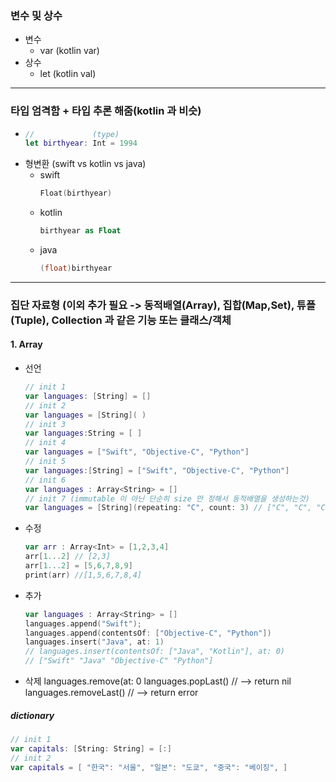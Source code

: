 ### 변수 및 상수
* 변수
  * var (kotlin var)
* 상수
  * let (kotlin val)
---
### 타입 엄격함 + 타입 추론 해줌(kotlin 과 비슷)
* ```swift
  //             (type)
  let birthyear: Int = 1994
* 형변환 (swift vs kotlin vs java)
  * swift
    ```swift
    Float(birthyear) 
  * kotlin
    ```kotlin
    birthyear as Float
  * java
    ```java
    (float)birthyear
---
### 집단 자료형  (이외 추가 필요 -> 동적배열(Array), 집합(Map,Set), 튜플(Tuple), Collection 과 같은 기능 또는 클래스/객체
#### 1. Array
* 선언
  ```swift
  // init 1
  var languages: [String] = []
  // init 2
  var languages = [String]( )
  // init 3
  var languages:String = [ ]
  // init 4
  var languages = ["Swift", "Objective-C", "Python"]
  // init 5
  var languages:[String] = ["Swift", "Objective-C", "Python"]
  // init 6
  var languages : Array<String> = []
  // init 7 (immutable 이 아닌 단순히 size 만 정해서 동적배열을 생성하는것)
  var languages = [String](repeating: "C", count: 3) // ["C", "C", "C"]
* 수정
  ```swift
  var arr : Array<Int> = [1,2,3,4]
  arr[1...2] // [2,3]
  arr[1...2] = [5,6,7,8,9] 
  print(arr) //[1,5,6,7,8,4]

* 추가
  ```swift
  var languages : Array<String> = []
  languages.append("Swift");
  languages.append(contentsOf: ["Objective-C", "Python"])
  languages.insert("Java", at: 1)
  // languages.insert(contentsOf: ["Java", "Kotlin"], at: 0)
  // ["Swift" "Java" "Objective-C" "Python"]
  
* 삭제
  languages.remove(at: 0
  languages.popLast() // --> return nil
  languages.removeLast() // --> return error
  
##### dictionary
  ```swift
  // init 1
  var capitals: [String: String] = [:]
  // init 2
  var capitals = [ "한국": "서울", "일본": "도쿄", "중국": "베이징", ]
